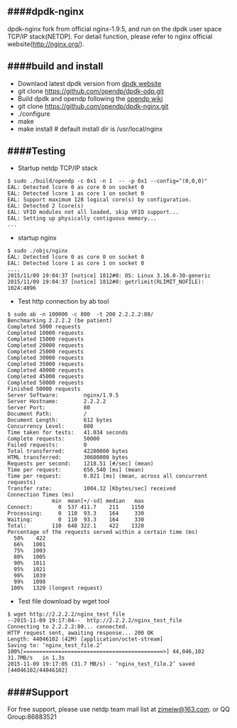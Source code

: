 ####dpdk-nginx
--------------
dpdk-nginx fork from official nginx-1.9.5, and run on the dpdk user space TCP/IP stack(NETDP). For detail function, please refer to nginx official website(http://nginx.org/).

####build and install
--------------
*  Downlaod latest dpdk version from [dpdk website](http://dpdk.org/)
*  git clone https://github.com/opendp/dpdk-odp.git
*  Build dpdk and opendp following the [opendp wiki](https://github.com/opendp/dpdk-odp/wiki/Compile-APP-with-netdp) 
*  git clone https://github.com/opendp/dpdk-nginx.git
*  ./configure
*  make
*  make install   # default install dir is /usr/local/nginx

####Testing
--------------
*  Startup netdp TCP/IP stack
```
$ sudo ./build/opendp -c 0x1 -n 1  -- -p 0x1 --config="(0,0,0)"
EAL: Detected lcore 0 as core 0 on socket 0
EAL: Detected lcore 1 as core 1 on socket 0
EAL: Support maximum 128 logical core(s) by configuration.
EAL: Detected 2 lcore(s)
EAL: VFIO modules not all loaded, skip VFIO support...
EAL: Setting up physically contiguous memory...
...
```
*  startup nginx
```
$ sudo ./objs/nginx
EAL: Detected lcore 0 as core 0 on socket 0
EAL: Detected lcore 1 as core 1 on socket 0
....
2015/11/09 19:04:37 [notice] 1812#0: OS: Linux 3.16.0-30-generic
2015/11/09 19:04:37 [notice] 1812#0: getrlimit(RLIMIT_NOFILE): 1024:4096
```
*  Test http connection by ab tool
```
$ sudo ab -n 100000 -c 800  -t 200 2.2.2.2:80/
Benchmarking 2.2.2.2 (be patient)
Completed 5000 requests
Completed 10000 requests
Completed 15000 requests
Completed 20000 requests
Completed 25000 requests
Completed 30000 requests
Completed 35000 requests
Completed 40000 requests
Completed 45000 requests
Completed 50000 requests
Finished 50000 requests
Server Software:        nginx/1.9.5
Server Hostname:        2.2.2.2
Server Port:            80
Document Path:          /
Document Length:        612 bytes
Concurrency Level:      800
Time taken for tests:   41.034 seconds
Complete requests:      50000
Failed requests:        0
Total transferred:      42200000 bytes
HTML transferred:       30600000 bytes
Requests per second:    1218.51 [#/sec] (mean)
Time per request:       656.540 [ms] (mean)
Time per request:       0.821 [ms] (mean, across all concurrent requests)
Transfer rate:          1004.32 [Kbytes/sec] received
Connection Times (ms)
              min  mean[+/-sd] median   max
Connect:        0  537 411.7    211    1150
Processing:     0  110  93.3    164     330
Waiting:        0  110  93.3    164     330
Total:        110  648 322.1    422    1320
Percentage of the requests served within a certain time (ms)
  50%    422
  66%   1001
  75%   1003
  80%   1005
  90%   1011
  95%   1021
  98%   1039
  99%   1098
 100%   1320 (longest request)

```
*  Test file download by wget tool
```
$ wget http://2.2.2.2/nginx_test_file
--2015-11-09 19:17:04--  http://2.2.2.2/nginx_test_file
Connecting to 2.2.2.2:80... connected.
HTTP request sent, awaiting response... 200 OK
Length: 44046102 (42M) [application/octet-stream]
Saving to: ‘nginx_test_file.2’
100%[============================================>] 44,046,102  31.7MB/s   in 1.3s
2015-11-09 19:17:05 (31.7 MB/s) - ‘nginx_test_file.2’ saved [44046102/44046102]

```

####Support
-------
For free support, please use netdp team mail list at zimeiw@163.com. or QQ Group:86883521
